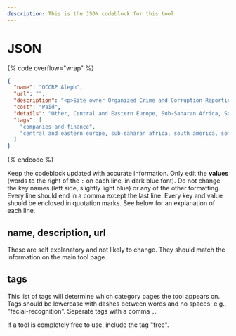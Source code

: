 ```yaml
---
description: This is the JSON codeblock for this tool
---
```


# JSON

{% code overflow="wrap" %}
```json
{
  "name": "OCCRP Aleph",
  "url": "",
  "description": "<p>Site owner Organized Crime and Corruption Reporting Project<br>An investigative data platform that helps reporters 'follow the money'. They provide public access to a vast archive of government records and open databases. However, much of the Aleph archive is protected from public access due to concerns about data protection. Reporters and researchers can upload their own files to private investigations, extract text, sketch a diagram, to summarize their investigative findings, and cross-reference persons of interest and companies. You need to apply for full access.</p>",
  "cost": "Paid",
  "details": "Other, Central and Eastern Europe, Sub-Saharan Africa, South America, some offshore jurisdictions, [GIJN: How to Investigate Money Laundering](https://gijn.org/2021/06/15/a-reporters-guide-how-to-investigate-organized-crimes-finances/)",
  "tags": [
    "companies-and-finance",
    "central and eastern europe, sub-saharan africa, south america, some offshore jurisdictions"
  ]
}
```
{% endcode %}

Keep the codeblock updated with accurate information. Only edit the **values** (words to the right of the `:` on each line, in dark blue font). Do not change the key names (left side, slightly light blue) or any of the other formatting. Every line should end in a comma except the last line. Every key and value should be enclosed in quotation marks. See below for an explanation of each line.&#x20;

## name, description, url

These are self explanatory and not likely to change. They should match the information on the main tool page.

## tags

This list of tags will determine which category pages the tool appears on. Tags should be lowercase with dashes between words and no spaces: e.g., "facial-recognition". Seperate tags with a comma `,`.

If a tool is completely free to use, include the tag "free".

